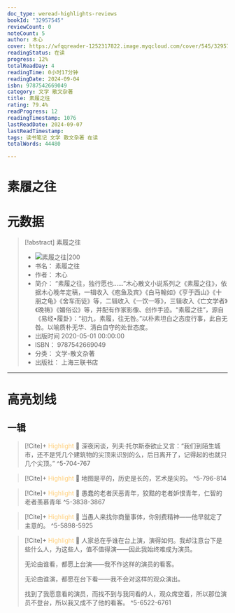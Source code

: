 ```yaml
---
doc_type: weread-highlights-reviews
bookId: "32957545"
reviewCount: 0
noteCount: 5
author: 木心
cover: https://wfqqreader-1252317822.image.myqcloud.com/cover/545/32957545/t7_32957545.jpg
readingStatus: 在读
progress: 12%
totalReadDay: 4
readingTime: 0小时17分钟
readingDate: 2024-09-04
isbn: 9787542669049
category: 文学 散文杂著
title: 素履之往
rating: 79.4%
readProgress: 12
readingTimestamp: 1076
lastReadDate: 2024-09-07
lastReadTimestamp: 
tags: 读书笔记 文学 散文杂著 在读
totalWords: 44480

---
```


# 素履之往

# 元数据
> [!abstract] 素履之往
> - ![ 素履之往|200](https://wfqqreader-1252317822.image.myqcloud.com/cover/545/32957545/t7_32957545.jpg)
> - 书名： 素履之往
> - 作者： 木心
> - 简介： “素履之往，独行愿也……”木心散文小说系列之《素履之往》，依据木心晚年定稿，一辑收入《庖鱼及宾》《白马翰如》《亨于西山》《十朋之龟》《舍车而徒》等，二辑收入《一饮一啄》，三辑收入《亡文学者》《晚祷》《媚俗讼》等，并配有作家影像、创作手迹。“素履之往”，源自《易经•履卦》：“初九，素履，往无咎。”以朴素坦白之态度行事，此自无咎。以喻质朴无华、清白自守的处世态度。
> - 出版时间 2020-05-01 00:00:00
> - ISBN： 9787542669049
> - 分类： 文学-散文杂著
> - 出版社： 上海三联书店



---

# 高亮划线

## 一辑

> [!Cite]+ <span style="color: #ffce78;">Highlight</span>
> 📌 深夜闲谈，列夫·托尔斯泰欲止又言：“我们到陌生城市，还不是凭几个建筑物的尖顶来识别的么，后日离开了，记得起的也就只几个尖顶。”
> ^5-704-767

> [!Cite]+ <span style="color: #ffce78;">Highlight</span>
> 📌 地图是平的，历史是长的，艺术是尖的。
> ^5-796-814

> [!Cite]+ <span style="color: #ffce78;">Highlight</span>
> 📌 愚蠢的老者厌恶青年，狡黠的老者妒恨青年，仁智的老者羡慕青年
> ^5-3838-3867

> [!Cite]+ <span style="color: #ffce78;">Highlight</span>
> 📌 当愚人来找你商量事体，你别费精神——他早就定了主意的。
> ^5-5898-5925

> [!Cite]+ <span style="color: #ffce78;">Highlight</span>
> 📌 人家总在乎谁在台上演，演得如何。我却注意台下是些什么人，为这些人，值不值得演——因此我始终难成为演员。
>
>无论由谁看，都愿上台演——我不作这样的演员的看客。
>
>无论由谁演，都愿在台下看——我不会对这样的观众演出。
>
>找到了我愿意看的演员，而找不到与我同看的人，观众席空着，所以那位演员不登台，所以我又成不了他的看客。
> ^5-6522-6761

